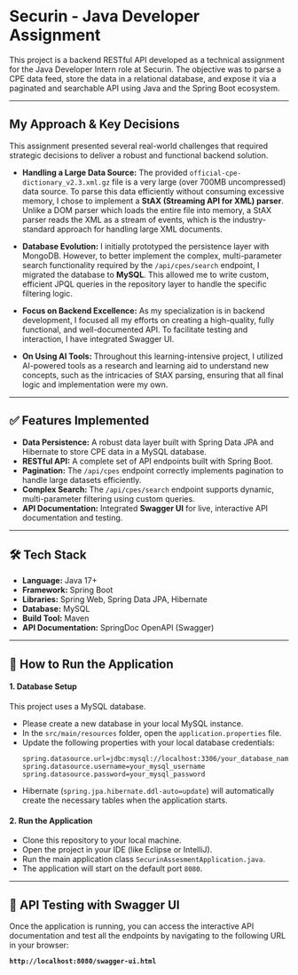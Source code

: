# Securin - Java Developer Assignment

This project is a backend RESTful API developed as a technical assignment for the Java Developer Intern role at Securin. The objective was to parse a CPE data feed, store the data in a relational database, and expose it via a paginated and searchable API using Java and the Spring Boot ecosystem.

---

## My Approach & Key Decisions

This assignment presented several real-world challenges that required strategic decisions to deliver a robust and functional backend solution.


* **Handling a Large Data Source:** The provided `official-cpe-dictionary_v2.3.xml.gz` file is a very large (over 700MB uncompressed) data source. To parse this data efficiently without consuming excessive memory, I chose to implement a **StAX (Streaming API for XML) parser**. Unlike a DOM parser which loads the entire file into memory, a StAX parser reads the XML as a stream of events, which is the industry-standard approach for handling large XML documents.

* **Database Evolution:** I initially prototyped the persistence layer with MongoDB. However, to better implement the complex, multi-parameter search functionality required by the `/api/cpes/search` endpoint, I migrated the database to **MySQL**. This allowed me to write custom, efficient JPQL queries in the repository layer to handle the specific filtering logic.

* **Focus on Backend Excellence:** As my specialization is in backend development, I focused all my efforts on creating a high-quality, fully functional, and well-documented API. To facilitate testing and interaction, I have integrated Swagger UI.

* **On Using AI Tools:** Throughout this learning-intensive project, I utilized AI-powered tools as a research and learning aid to understand new concepts, such as the intricacies of StAX parsing, ensuring that all final logic and implementation were my own.

---

## ✅ Features Implemented

* **Data Persistence:** A robust data layer built with Spring Data JPA and Hibernate to store CPE data in a MySQL database.
* **RESTful API:** A complete set of API endpoints built with Spring Boot.
* **Pagination:** The `/api/cpes` endpoint correctly implements pagination to handle large datasets efficiently.
* **Complex Search:** The `/api/cpes/search` endpoint supports dynamic, multi-parameter filtering using custom queries.
* **API Documentation:** Integrated **Swagger UI** for live, interactive API documentation and testing.

---

## 🛠️ Tech Stack

* **Language:** Java 17+
* **Framework:** Spring Boot
* **Libraries:** Spring Web, Spring Data JPA, Hibernate
* **Database:** MySQL
* **Build Tool:** Maven
* **API Documentation:** SpringDoc OpenAPI (Swagger)

---

## 🚀 How to Run the Application

#### 1. Database Setup
This project uses a MySQL database.
* Please create a new database in your local MySQL instance.
* In the `src/main/resources` folder, open the `application.properties` file.
* Update the following properties with your local database credentials:
    ```properties
    spring.datasource.url=jdbc:mysql://localhost:3306/your_database_name
    spring.datasource.username=your_mysql_username
    spring.datasource.password=your_mysql_password
    ```
* Hibernate (`spring.jpa.hibernate.ddl-auto=update`) will automatically create the necessary tables when the application starts.

#### 2. Run the Application
* Clone this repository to your local machine.
* Open the project in your IDE (like Eclipse or IntelliJ).
* Run the main application class `SecurinAssesmentApplication.java`.
* The application will start on the default port `8080`.

---

## 🔬 API Testing with Swagger UI

Once the application is running, you can access the interactive API documentation and test all the endpoints by navigating to the following URL in your browser:

**`http://localhost:8080/swagger-ui.html`**
